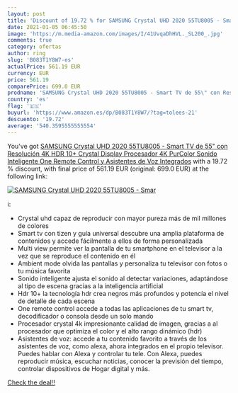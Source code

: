 ```yaml
---
layout: post
title: 'Discount of 19.72 % for SAMSUNG Crystal UHD 2020 55TU8005 - Smar'
date: 2021-01-05 06:45:50
image: 'https://m.media-amazon.com/images/I/41UvqaDhHVL._SL200_.jpg'
comments: true
category: ofertas
author: ring
slug: 'B083T1Y8W7-es'
actualPrice: 561.19 EUR
currency: EUR
price: 561.19
comparePrice: 699.0 EUR
prodname: 'SAMSUNG Crystal UHD 2020 55TU8005 - Smart TV de 55\" con Resolución 4K  HDR 10+  Crystal Display  Procesador 4K  PurColor  Sonido Inteligente  One Remote Control y Asistentes de Voz Integrados'
country: 'es'
flag: '🇪🇸'
buyurl: 'https://www.amazon.es/dp/B083T1Y8W7/?tag=tolees-21'
descuento: '19.72'
average: '540.3595555555554'
---
```


You've got [SAMSUNG Crystal UHD 2020 55TU8005 - Smart TV de 55\" con Resolución 4K  HDR 10+  Crystal Display  Procesador 4K  PurColor  Sonido Inteligente  One Remote Control y Asistentes de Voz Integrados](https://www.amazon.es/dp/B083T1Y8W7/?tag=tolees-21) with a  19.72 % discount, with final price of 561.19 EUR (original: 699.0 EUR) at the following link:

[![SAMSUNG Crystal UHD 2020 55TU8005 - Smar](https://m.media-amazon.com/images/I/41UvqaDhHVL._SL200_.jpg)](https://www.amazon.es/dp/B083T1Y8W7/?tag=tolees-21)

ℹ️:

- Crystal uhd capaz de reproducir con mayor pureza más de mil millones de colores
- Smart tv con tizen y guía universal descubre una amplia plataforma de contenidos y accede fácilmente a ellos de forma personalizada
- Multi view permite ver la pantalla de tu smartphone en el televisor a la vez que se reproduce el contenido en él
- Ambient mode olvida las pantallas y personaliza tu televisor con fotos o tu música favorita
- Sonido inteligente ajusta el sonido al detectar variaciones, adaptándose al tipo de escena gracias a la inteligencia artificial
- Hdr 10+ la tecnología hdr crea negros más profundos y potencía el nivel de detalle de cada escena
- One remote control accede a todas las aplicaciones de tu smart tv, decodificador o consola desde un solo mando
- Procesador crystal 4k impresionante calidad de imagen, gracias a al procesador que optimiza el color y el alto rango dinámico (hdr)
- Asistentes de voz: accede a tu contenido favorito a través de los asistentes de voz, como alexa, ahora integrados en el propio televisor. Puedes hablar con Alexa y controlar tu tele. Con Alexa, puedes reproducir música, escuchar noticias, conocer la previsión del tiempo, controlar dispositivos de Hogar digital y más.

[Check the deal!!](https://www.amazon.es/dp/B083T1Y8W7/?tag=tolees-21)
